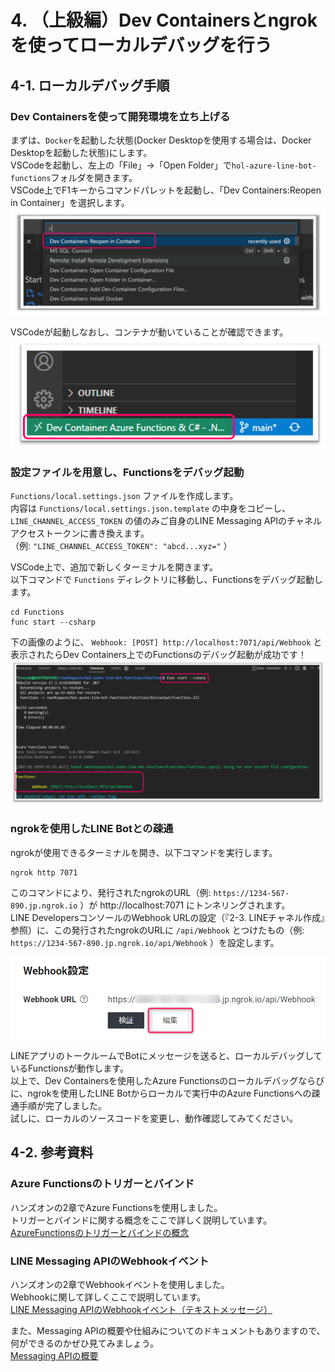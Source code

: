 # 4. （上級編）Dev Containersとngrokを使ってローカルデバッグを行う
## 4-1. ローカルデバッグ手順
### Dev Containersを使って開発環境を立ち上げる
まずは、`Docker`を起動した状態(Docker Desktopを使用する場合は、Docker Desktopを起動した状態)にします。  
VSCodeを起動し、左上の「File」→「Open Folder」で`hol-azure-line-bot-functions`フォルダを開きます。  
VSCode上でF1キーからコマンドパレットを起動し、「Dev Containers:Reopen in Container」を選択します。
![devcontainer起動1](images/devcontainer_start_1.png)

VSCodeが起動しなおし、コンテナが動いていることが確認できます。
![devcontainer起動2](images/devcontainer_start_2.png)

### 設定ファイルを用意し、Functionsをデバッグ起動
`Functions/local.settings.json` ファイルを作成します。  
内容は `Functions/local.settings.json.template` の中身をコピーし、 `LINE_CHANNEL_ACCESS_TOKEN` の値のみご自身のLINE Messaging APIのチャネルアクセストークンに書き換えます。  
（例: `"LINE_CHANNEL_ACCESS_TOKEN": "abcd...xyz="` ）

VSCode上で、追加で新しくターミナルを開きます。  
以下コマンドで `Functions` ディレクトリに移動し、Functionsをデバッグ起動します。

```
cd Functions
func start --csharp
```

下の画像のように、 `Webhook: [POST] http://localhost:7071/api/Webhook` と表示されたらDev Containers上でのFunctionsのデバッグ起動が成功です！
![devcontainer起動3](images/devcontainer_start_3.png)

### ngrokを使用したLINE Botとの疎通
ngrokが使用できるターミナルを開き、以下コマンドを実行します。

```
ngrok http 7071
```

このコマンドにより、発行されたngrokのURL（例: `https://1234-567-890.jp.ngrok.io` ）が http://localhost:7071 にトンネリングされます。  
LINE DevelopersコンソールのWebhook URLの設定（『2-3. LINEチャネル作成』参照）に、この発行されたngrokのURLに `/api/Webhook` とつけたもの（例: `https://1234-567-890.jp.ngrok.io/api/Webhook` ）を設定します。

![Webhook設定](images/webhook-url-ngrok.png)

LINEアプリのトークルームでBotにメッセージを送ると、ローカルデバッグしているFunctionsが動作します。  
以上で、Dev Containersを使用したAzure Functionsのローカルデバッグならびに、ngrokを使用したLINE Botからローカルで実行中のAzure Functionsへの疎通手順が完了しました。  
試しに、ローカルのソースコードを変更し、動作確認してみてください。

## 4-2. 参考資料
### Azure Functionsのトリガーとバインド  
ハンズオンの2章でAzure Functionsを使用しました。  
トリガーとバインドに関する概念をここで詳しく説明しています。  
[AzureFunctionsのトリガーとバインドの概念](https://learn.microsoft.com/ja-jp/azure/azure-functions/functions-triggers-bindings?tabs=csharp)

### LINE Messaging APIのWebhookイベント  
ハンズオンの2章でWebhookイベントを使用しました。  
Webhookに関して詳しくここで説明しています。  
[LINE Messaging APIのWebhookイベント（テキストメッセージ）](https://developers.line.biz/ja/reference/messaging-api/#wh-text)

また、Messaging APIの概要や仕組みについてのドキュメントもありますので、何ができるのかぜひ見てみましょう。  
[Messaging APIの概要](https://developers.line.biz/ja/docs/messaging-api/overview/)
